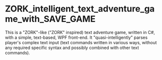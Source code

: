 # ZORK_intelligent_text_adventure_game_with_SAVE_GAME
This is a "ZORK"-like ("ZORK" inspired) text adventure game, written in C#, with a simple, text-based, WPF front-end. It "quasi-intelligently" parses player's complex text input (text commands written in various ways, without any required specific syntax and possibly combined with other text commands).
